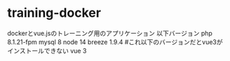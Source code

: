 # training-docker

dockerとvue.jsのトレーニング用のアプリケーション
以下バージョン
php 8.1.21-fpm
mysql 8
node 14
breeze 1.9.4 #これ以下のバージョンだとvue3がインストールできない
vue 3
